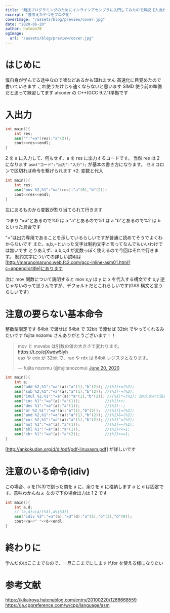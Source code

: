 ```yaml
---
title: "競技プログラミングのためにインラインアセンブラに入門してみたので解説【入出力,基本命令編】"
excerpt: "昔考えたやつをブログ化"
coverImage: "/assets/blog/preview/cover.jpg"
date: "2020-06-20"
author: hotman78
ogImage:
  url: "/assets/blog/preview/cover.jpg"
---
```


# はじめに

僕自身が学んでる途中なので嘘などあるかも知れません
高速化に目覚めたので書いていきます
これ使うだけじゃ速くならないと思います
SIMD 使う前の準備だと思って練習してます
atcoder の C++(GCC 9.2.1)準拠です

# 入出力

```cpp
int main(){
    int res;
    asm("":"=a"(res):"a"(2));
    cout<<res<<endl;
}
```

2 を a に入力して、何もせず、a を res に出力するコードです。
当然 res は 2 になります
`asm("コード":"出力":"入力");` が基本の書き方になります。
セミコロンで区切れば命令を繋げられます
\*2. 変数と代入

```cpp
int main(){
    int res;
    asm("mov %2,%1":"=a"(res):"a"(0),"b"(2));
    cout<<res<<endl;
}
```

左にあるものから変数が割り当てられて行きます

つまり
"=a"とあるので%0 は a
"a"とあるので%1 は a
"b"とあるので%2 は b
といった具合です

"="は出力専用であることを示しているらしいですが普通に読めてそうでよくわからないです
また、a,b,=といった文字は制約文字と言ってなんでもいいわけでは無いです
とりあえず、a,b,c,d が変数っぽく使えるので今回はそれで行きます。
制約文字についての詳しい説明は[http://marunomaruno.web.fc2.com/gcc-inline-asm01.html?c=appendix:title]にあります

次に mov 関数について説明すると
mov x,y は y に x を代入する構文です
x,y 逆じゃないのって思うんですが、デフォルトだとこれらしいです(GAS 構文と言うらしいです)

# 注意の要らない基本命令

整数型限定です
64bit で渡せば 64bit で
32bit で渡せば 32bit でやってくれるみたいです
fujita nozomu さんありがとうございます！！

<blockquote class="twitter-tweet"><p lang="ja" dir="ltr">mov と movabs は引数の値の大きさで変わります。<a href="https://t.co/ejXwdw5lyh">https://t.co/ejXwdw5lyh</a><br>eax や edx が 32bit で、rax や rdx は 64bit レジスタとなります。</p>&mdash; fujita nozomu (@fujitanozomu) <a href="https://twitter.com/fujitanozomu/status/1274279933200576517?ref_src=twsrc%5Etfw">June 20, 2020</a></blockquote> <script async src="https://platform.twitter.com/widgets.js" charset="utf-8"></script>

```cpp
int main(){
    int a;
    asm("add %2,%1":"=a"(a):"a"(1),"b"(2)); //(%1)+=(%2);
    asm("sub %2,%1":"=a"(a):"a"(1),"b"(2)); //(%1)-=(%2);
    asm("imul %2,%1":"=a"(a):"a"(1),"b"(2)); //(%1)*=(%2); imulなので注意
    asm("inc %1":"=a"(a):"a"(1));           //(%1)++;
    asm("dec %1":"=a"(a):"a"(1));           //(%1)--;
    asm("or %2,%1":"=a"(a):"a"(1),"b"(2));  //(%1)|=(%2);
    asm("and %2,%1":"=a"(a):"a"(1),"b"(2)); //(%1)&=(%2);
    asm("xor %2,%1":"=a"(a):"a"(1),"b"(2)); //(%1)^=(%2);
    asm("not %1":"=a"(a):"a"(1));           //(%1)=~(%1);
    asm("shl %1":"=a"(a):"a"(1));           //(%1)<<=1;
    asm("shr %1":"=a"(a):"a"(2));           //(%1)>>=1;
}
```

[http://ankokudan.org/d/dl/pdf/pdf-linuxasm.pdf]
が詳しいです

# 注意のいる命令(idiv)

この場合、a を(%3)で割った商を a に、余りを d に格納します
a と d は固定です。意味わかんねぇ
なので下の場合出力は 1 2 です

```cpp
int main(){
    int a,d;
    // (a,d)=(a/(%3),a%(%3))
    asm("idiv %3":"=a"(a),"=d"(d):"a"(5),"b"(3),"d"(0));
    cout<<a<<" "<<d<<endl;
}
```

# 終わりに

学んだのはここまでなので、一旦ここまでにします
if,for を使える様になりたい

# 参考文献

https://kikairoya.hatenablog.com/entry/20100220/1266668559
https://ja.cppreference.com/w/cpp/language/asm

